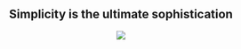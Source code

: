 <h2 align="center">Simplicity is the ultimate sophistication</h2>

<p align="center">
    <a>
        <img src="https://skillicons.dev/icons?i=go,docker,java,spring,linux,mysql,azure,aws,terraform" />
    </a>
</p>
